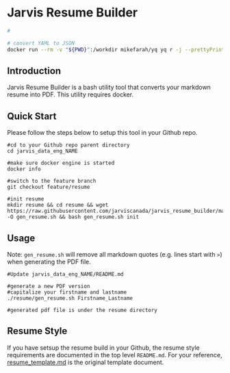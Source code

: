 # Jarvis Resume Builder

```bash
#

# convert YAML to JSON
docker run --rm -v "${PWD}":/workdir mikefarah/yq yq r -j --prettyPrint profile_sample.yaml > profile_sample.json
```

## Introduction

Jarvis Resume Builder is a bash utility tool that converts your markdown resume into PDF. This utility requires docker. 

## Quick Start 

Please follow the steps below to setup this tool in your Github repo. 

```
#cd to your Github repo parent directory
cd jarvis_data_eng_NAME

#make sure docker engine is started
docker info

#switch to the feature branch
git checkout feature/resume

#init resume
mkdir resume && cd resume && wget https://raw.githubusercontent.com/jarviscanada/jarvis_resume_builder/master/gen_resume.sh -O gen_resume.sh && bash gen_resume.sh init
```

## Usage

Note: `gen_resume.sh` will remove all markdown quotes (e.g. lines start with `>`) when generating the PDF file. 

```
#Update jarvis_data_eng_NAME/README.md

#generate a new PDF version
#capitalize your firstname and lastname
./resume/gen_resume.sh Firstname_Lastname

#generated pdf file is under the resume directory
```

## Resume Style

If you have setsup the resume build in your Github, the resume style requirements are documented in the top level `README.md`. For your reference, [resume_template.md](./resume_template.md) is the original template document.